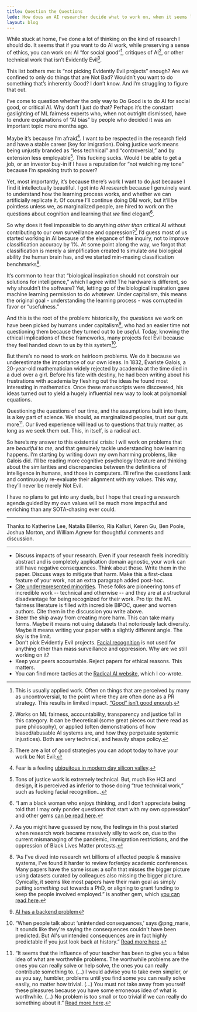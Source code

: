 ```yaml
---
title: Question the Questions
lede: How does an AI researcher decide what to work on, when it seems like everything may contribute to surveillance and oppression?
layout: blog
---
```


While stuck at home, I’ve done a lot of thinking on the kind of research I
should do. It seems that if you want to do AI work, while preserving a sense of
ethics, you can work on: AI “for social good”[^1], critiques of AI[^2], or
other technical work that isn’t Evidently Evil[^3].

This list bothers me: is “not picking Evidently Evil projects” enough? Are we
confined to only do things that are Not Bad? Wouldn’t you want to do something
that’s inherently Good? I don’t know. And I’m struggling to figure that out. 

I’ve come to question whether the only way to Do Good is to do AI for social
good, or critical AI. Why don’t I just do that? Perhaps it’s the constant
gaslighting of ML fairness experts who, when not outright dismissed, have to
endure explanations of “AI bias” by people who decided it was an important
topic mere months ago.

Maybe it’s because I’m afraid[^4]. I want to be respected in the research field
and have a stable career (key for imigration). Doing justice work means being
unjustly branded as “less technical” and “controversial,” and by extension less
employable[^5]. This fucking sucks. Would I be able to get a job, or an
investor buy-in if I have a reputation for “not watching my tone” because I’m
speaking truth to power?

Yet, most importantly, it’s because there’s work I want to do _just_ because I
find it intellectually beautiful. I got into AI research because I genuinely
want to understand how the learning process works, and whether we can
artificially replicate it. Of course I’ll continue doing D&I work, but it’ll be
pointless unless we, as marginalized people, are hired to work on the questions
about cognition and learning that _we_ find elegant[^6].

So why does it feel impossible to do anything _other than_ critical AI without
contributing to our own surveillance and oppression?[^7] I’d guess most of us
started working in AI because of the elegance of the inquiry, not to improve
classification accuracy by 1%. At some point along the way, we forgot that
classification is merely a simplification created to simulate _one_ biological
ability the human brain has, and we started min-maxing classification
benchmarks[^8].

It’s common to hear that “biological inspiration should not constrain our
solutions for intelligence,” which I agree with! The hardware is different, so
why shouldn’t the software? Yet, letting go of the biological inspiration gave
machine learning permission to do _whatever_. Under capitalism, this means the
original goal - understanding the learning process - was corrupted in favor or
“usefulness.”

And this is the root of the problem: historically, the _questions_ we work on
have been picked by humans under capitalism[^9], who had an easier time not
questioning them because they turned out to be _useful_. Today, knowing the
ethical implications of these frameworks, many projects feel Evil because they
feel handed down to us by this system[^10].

But there’s no need to work on heirloom problems. We do it because we
underestimate the importance of our own ideas. In 1832, Évariste Galois, a
20-year-old mathematician widely rejected by academia at the time died in a
duel over a girl. Before his fate with destiny, he had been writing about his
frustrations with academia by fleshing out the ideas he found most interesting
in mathematics. Once these manuscripts were discovered, his ideas turned out to
yield a hugely influential new way to look at polynomial equations.

Questioning the questions of our time, and the assumptions built into them, is
a key part of science. We should, as marginalized peoples, trust our guts
more[^11]. Our lived experience will lead us to questions that truly matter, as
long as we seek them out. This, in itself, is a radical act.

So here’s my answer to this existential crisis: I will work on problems that
are _beautiful to me_, and that genuinely tackle understanding how learning
happens. I’m starting by writing down my own hamming problems, like Galois did.
I’ll be reading more cognitive psychology literature and thinking about the
similarities and discrepancies between the definitions of intelligence in
humans, and those in computers. I’ll refine the questions I ask and
continuously re-evaluate their alignment with my values. This way, they’ll
never be merely Not Evil.

I have no plans to get into any duels, but I hope that creating a research
agenda guided by my own values will be much more impactful and enriching than
any SOTA-chasing ever could.

---
Thanks to Katherine Lee, Natalia Bilenko, Ria Kalluri, Keren Gu, Ben Poole,
Joshua Morton, and William Agnew for thoughtful comments and discussion.

---
[^1]: This is usually applied work. Often on things that are perceived by many
    as uncontroversial, to the point where they are often done as a PR strategy.
    This results in limited impact. [“Good” isn’t good
    enough](https://aiforsocialgood.github.io/neurips2019/accepted/track3/pdfs/67_aisg_neurips2019.pdf).

[^2]: Works on ML fairness, accountability, transparency and justice fall in
    this category. It can be theoretical (some great pieces out there read as
    pure philosophy), or applied (often demonstrations of how biased/abusable AI
    systems are, and how they perpetuate systemic injustices). Both are very
    technical, and heavily shape policy.

[^3]: There are a lot of good strategies you can adopt today to have your work
    be Not Evil:
  - Discuss impacts of your research. Even if your research feels incredibly
    abstract and is completely application domain agnostic, your work can
    still have negative consequences. Think about those. Write them in the
    paper. Discuss ways to mitigate that harm. Make this a first-class
    feature of your work, not an extra paragraph added post-hoc.
  - [Cite underrepresented
    minorities](https://points.datasociety.net/how-to-cite-like-a-badass-tech-feminist-scholar-of-color-ebc839a3619c).
    These folks are pioneering tons of incredible work -- technical and
    otherwise -- and they are at a structural disadvantage for being recognized
    for their work. Pro tip: the ML fairness literature is filled with
    incredible BIPOC, queer and women authors. Cite them in the discussion you
    write above.
  - Steer the ship away from creating more harm. This can take many forms.
    Maybe it means not using datasets that notoriously lack diversity. Maybe
    it means writing your paper with a slightly different angle. The sky is
    the limit.
  -   Don’t pick Evidently Evil projects. [Facial
      recognition](https://xrds.acm.org/article.cfm?aid=3313129) is not used
      for anything other than mass surveillance and oppression. Why are we still
      working on it? 
  - Keep your peers accountable. Reject papers for ethical reasons. This
    matters.
  - You can find more tactics at the [Radical AI
    website](http://radicalaiproject.org/), which I co-wrote.

[^4]: Fear is a feeling [ubiquitous in modern day silicon
    valley](https://www.theatlantic.com/technology/archive/2020/06/facebook-silicon-valley-trump-silence/612877/).

[^5]: Tons of justice work is extremely technical. But, much like HCI and
    design, it is perceived as inferior to those doing “true technical work,”
    such as fucking facial recognition…

[^6]: “I am a black woman who enjoys thinking, and I don’t appreciate being
    told that I may only ponder questions that start with my own oppression” and
    other gems [can be read
    here](http://www.theliberatedmathematician.com/2017/08/in-defense-of-not-telling-me-what-to-think).

[^7]: As you might have guessed by now, the feelings in this post started when
    research work became massively silly to work on, due to the current
    mismanaging of the pandemic, immigration restrictions, and the oppression of
    Black Lives Matter protests. 

[^8]: “As I've dived into research wrt billions of affected people & massive
    systems, I've found it harder to review for/enjoy academic conferences. Many
    papers have the same issue: a sol'n that misses the bigger picture using
    datasets curated by colleagues also missing the bigger picture. Cynically,
    it seems like most papers have their main goal as simply putting
    *something* out towards a PhD, or aligning to grant funding to keep the
    people involved employed.” is another gem, which [you can read
    here](https://twitter.com/mmitchell_ai/status/1289247254797197313).

[^9]: [AI has a backend problem](https://youtu.be/WQfmMph8n0M?t=433)

[^10]: “When people talk about ‘unintended consequences,’ says @png\_marie, it
    sounds like they're saying the consequences couldn't have been predicted.
    But AI's unintended consequences are in fact highly predictable if you just
    look back at history.” [Read more
    here](https://twitter.com/_KarenHao/status/1289203931801772033).

[^11]: “It seems that the influence of your teacher has been to give you a
    false idea of what are worthwhile problems. The worthwhile problems are the
    ones you can really solve or help solve, the ones you can really contribute
    something to. (...) I would advise you to take even simpler, or as you say,
    humbler, problems until you find some you can really solve easily, no matter
    how trivial. (...) You must not take away from yourself these pleasures
    because you have some erroneous idea of what is worthwhile. (...) No
    problem is too small or too trivial if we can really do something about
    it.” [Read more
    here](https://lettersofnote.com/2015/10/23/do-not-remain-nameless-to-yourself/).

